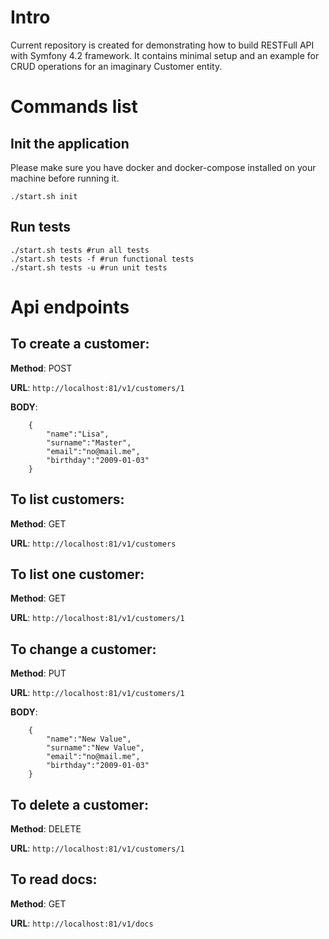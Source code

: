 # Intro

Current repository is created for demonstrating how to build RESTFull API with Symfony 4.2 framework. It contains minimal setup and an example for CRUD operations for an imaginary Customer entity.

# Commands list

## Init the application

Please make sure you have docker and docker-compose installed on your machine before running it.

    ./start.sh init

## Run tests
    
    ./start.sh tests #run all tests
    ./start.sh tests -f #run functional tests   
    ./start.sh tests -u #run unit tests   

# Api endpoints

## To create a customer:

**Method**: POST

**URL**: `http://localhost:81/v1/customers/1`

**BODY**:

        {
        	"name":"Lisa",
        	"surname":"Master",
        	"email":"no@mail.me",
        	"birthday":"2009-01-03"
        }

## To list customers:

**Method**: GET

**URL**: `http://localhost:81/v1/customers`


## To list one customer:

**Method**: GET

**URL**: `http://localhost:81/v1/customers/1`

## To change a customer:

**Method**: PUT

**URL**: `http://localhost:81/v1/customers/1`

**BODY**:

        {
        	"name":"New Value",
        	"surname":"New Value",
        	"email":"no@mail.me",
        	"birthday":"2009-01-03"
        }

## To delete a customer:

**Method**: DELETE

**URL**: `http://localhost:81/v1/customers/1`

## To read docs:

**Method**: GET

**URL**: `http://localhost:81/v1/docs`